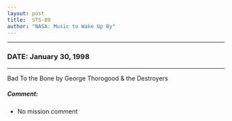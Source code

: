 ```yaml
---
layout: post
title:  STS-89
author: "NASA: Music to Wake Up By"
---
```


----
### DATE: January 30, 1998
----
Bad To the Bone by George Thorogood & the Destroyers

##### Comment:
* No mission comment
